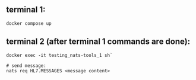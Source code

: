 terminal 1:
-----------
`docker compose up`

terminal 2 (after terminal 1 commands are done):
-----------
```
docker exec -it testing_nats-tools_1 sh`

# send message:
nats req HL7.MESSAGES <message content>
```
